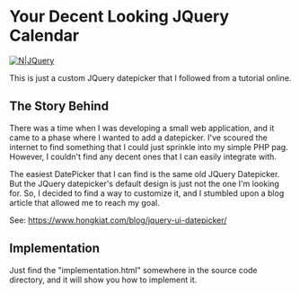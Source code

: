 # Your Decent Looking JQuery Calendar

[![N|JQuery](https://upload.wikimedia.org/wikipedia/commons/f/fd/JQuery-Logo.svg)](https://jqueryui.com/download/)

This is just a custom JQuery datepicker that I followed from a tutorial online.

## The Story Behind

There was a time when I was developing a small web application, and it came to a phase where I wanted to add a datepicker. I've scoured the internet to find something that I could just sprinkle into my simple PHP pag. However, I couldn't find any decent ones that I can easily integrate with.

The easiest DatePicker that I can find is the same old JQuery Datepicker. But the JQuery datepicker's default design is just not the one I'm looking for. So, I decided to find a way to customize it, and I stumbled upon a blog article that allowed me to reach my goal.

See: https://www.hongkiat.com/blog/jquery-ui-datepicker/

## Implementation

Just find the "implementation.html" somewhere in the source code directory, and it will show you how to implement it.
